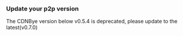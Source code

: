
### Update your p2p version
The CDNBye version below v0.5.4 is deprecated, please update to the latest(v0.7.0)